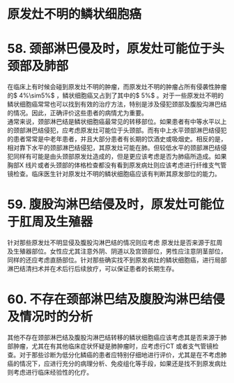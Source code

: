 # 原发灶不明的鳞状细胞癌  
# 58. 颈部淋巴侵及时，原发灶可能位于头颈部及肺部  
在临床上有时候会碰到原发灶不明的肿瘤，而原发灶不明的肿瘤占所有侵袭性肿瘤的$ 4\%\sim5\%$ ，鳞状细胞癌又占到了其中的$ 5\%$ 。对于一些原发灶不明的鳞状细胞癌常常也可以找到有效的治疗方法，特别是涉及侵犯颈部及腹股沟淋巴结的情况。因此，正确评价这些患者的病情尤为重要。  
通常来说，颈部淋巴结是鳞状细胞癌最常见的转移部位。如果患者有中等水平以上的颈部淋巴结侵犯，应考虑原发灶可能位于头颈部。而有中上水平颈部淋巴结侵犯的患者常常是中老年患者，并且大部分患者有长期的饮酒史或吸烟史。相反的是，相对靠下水平的颈部淋巴结侵犯，其原发灶可能在肺。但较低水平的颈部淋巴结侵犯同样有可能是由头颈部原发灶造成的，但是更应该考虑是否为肺癌所造成。如果胸部X 线片或者头颈部的体格检查都没有看到原发病灶则应该考虑进行纤维支气管镜检查。临床医生针对原发灶不明的鳞状细胞癌应该有判断其原发部位的能力。  
# 59. 腹股沟淋巴结侵及时，原发灶可能位于肛周及生殖器  
针对那些原发灶不明显侵及腹股沟淋巴结的情况则应考虑 原发灶是否来源于肛周及生殖器部位。女性应尤其注意外阴、阴道以及宫颈部位，男性应注意阴茎部位，同样的还应考虑直肠部位。针对那些确实找不到原发病灶的鳞状细胞癌，进行局部淋巴结清扫术并在术后行后续放疗，可以保证患者的长期生存。  
# 60. 不存在颈部淋巴结及腹股沟淋巴结侵及情况时的分析  
其他不存在颈部淋巴结及腹股沟淋巴结转移的鳞状细胞癌应该考虑其是否来源于肺部肿瘤，尤其在有其他临床症状怀疑是肺肿瘤时，应考虑行CT 或者支气管镜检查。对于那些诊断为低分化鳞癌的患者应特别仔细地进行评价，尤其是在不考虑肺癌的情况下，应进行充分的病理分析、免疫组化等手段，如果还是找不到原发病灶则考虑进行临床经验性的化疗。  